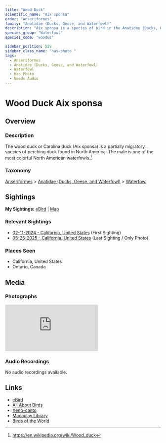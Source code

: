 ```yaml
---
title: "Wood Duck"
scientific_name: "Aix sponsa"
order: "Anseriformes"
family: "Anatidae (Ducks, Geese, and Waterfowl)"
description: "Aix sponsa is a species of bird in the Anatidae (Ducks, Geese, and Waterfowl) family. It has been observed 4 times. It has been photographed."
species_group: "Waterfowl"
species_code: "wooduc"

sidebar_position: 528
sidebar_class_name: "has-photo "
tags: 
  - Anseriformes
  - Anatidae (Ducks, Geese, and Waterfowl)
  - Waterfowl
  - Has Photo
  - Needs Audio
---
```


# Wood Duck <span className='sci_name'>Aix sponsa</span>

## Overview

### Description
The wood duck or Carolina duck (Aix sponsa) is a partially migratory species of perching duck found in North America. The male is one of the most colorful North American waterfowls.[^1]

[^1]: https://en.wikipedia.org/wiki/Wood_duck

### Taxonomy
[Anseriformes](/tags/anseriformes) > [Anatidae (Ducks, Geese, and Waterfowl)](/tags/anatidae-ducks-geese-and-waterfowl) > [Waterfowl](/tags/waterfowl)


## Sightings

**My Sightings:** [eBird](https://ebird.org/lifelist?r=world&time=life&spp=wooduc) | [Map](/map?species_code=wooduc)

### Relevant Sightings

* [02-11-2024 - California, United States](https://ebird.org/checklist/S161327433) (First Sighting)
* [05-25-2025 - California, United States](https://ebird.org/checklist/S242790275) (Last Sighting / Only Photo)

### Places Seen

* California, United States
* Ontario, Canada



## Media
### Photographs
<iframe className="photo_iframe horizontal" src="https://macaulaylibrary.org/asset/637299526/embed" frameBorder="0" allowFullScreen></iframe>

### Audio Recordings
No audio recordings available.

## Links
* [eBird](https://ebird.org/species/wooduc) 
* [All About Birds](https://www.allaboutbirds.org/guide/wooduc) 
* [Xeno-canto](https://www.xeno-canto.org/species/aix-sponsa) 
* [Macaulay Library](https://search.macaulaylibrary.org/catalog?taxonCode=wooduc&sort=rating_rank_desc)
* [Birds of the World](https://birdsoftheworld.org/bow/species/wooduc)
